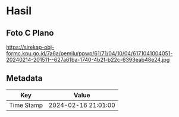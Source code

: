 # Hasil

## Foto C Plano

https://sirekap-obj-formc.kpu.go.id/7a6a/pemilu/ppwp/61/71/04/10/04/6171041004051-20240214-201511--627a61ba-1740-4b2f-b22c-6393eab48e24.jpg


## Metadata

| Key        | Value               |
| ---------- | ------------------- |
| Time Stamp | 2024-02-16 21:01:00 |



